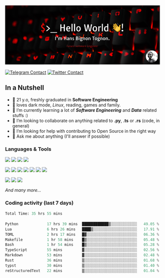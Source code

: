 ![Cover](assets/gh-readme-cover.png)

[![Telegram Contact](https://img.shields.io/badge/Telegram-%230088CC.svg?style=for-the-badge&logo=telegram&logoColor=white)](https://t.me/hanstobi) [![Twitter Contact](https://img.shields.io/badge/Twitter-%2308A0E9.svg?style=for-the-badge&logo=twitter&logoColor=white)](https://twitter.com/_tobihans)

## In a Nutshell
- 👤 21 y.o, freshly graduated in **Software Engineering**
- 🖤 loves dark mode, *Linux*, reading, games and family.
- 🌱 I’m currently learning a lot of ***Software Engineering*** and ***Data*** related stuffs :)
- 👯 I’m looking to collaborate on anything related to **.py**, **.ts** or **.rs** (code, in general)
- 🤔 I’m looking for help with contributing to Open Source in the right way
- 💬 Ask me about anything (I'll answer if possible)

### Languages & Tools
![](https://img.shields.io/badge/Linux-%23eab30f.svg?style=for-the-badge&logo=linux&logoColor=black) ![](https://img.shields.io/badge/Git-%23e54a2f.svg?style=for-the-badge&logo=git&logoColor=white) ![](https://img.shields.io/badge/Github-%231a1d21.svg?style=for-the-badge&logo=github&logoColor=white) ![](https://img.shields.io/badge/Docker-%230394f0.svg?style=for-the-badge&logo=docker&logoColor=white)

![](https://img.shields.io/badge/C-%231a1d21.svg?style=for-the-badge&logo=C&logoColor=white) ![](https://img.shields.io/badge/TypeScript-%230074c2.svg?style=for-the-badge&logo=typescript&logoColor=white) ![](https://img.shields.io/badge/Python-%23f0c540.svg?style=for-the-badge&logo=python) ![](https://img.shields.io/badge/Rust-%23ea4800.svg?style=for-the-badge&logo=rust) ![](https://img.shields.io/badge/Php-%237175aa.svg?style=for-the-badge&logo=php&logoColor=white) ![](https://img.shields.io/badge/HTML-%23d84924.svg?style=for-the-badge&logo=html5&logoColor=white) ![](https://img.shields.io/badge/Scss-%23c45f92.svg?style=for-the-badge&logo=sass&logoColor=white)

![](https://img.shields.io/badge/Vue-%23314559.svg?style=for-the-badge&logo=vue.js) ![](https://img.shields.io/badge/Laravel-%23e54a2f.svg?style=for-the-badge&logo=laravel&logoColor=white) ![](https://img.shields.io/badge/Adonis-%235a45ff.svg?style=for-the-badge&logo=adonisjs)

*And many more...*

### Coding activity (last 7 days)
<!--START_SECTION:waka-->

```python
Total Time: 35 hrs 55 mins

Python             17 hrs 39 mins  ████████████▒░░░░░░░░░░░░   49.05 %
Lua                6 hrs 26 mins   ████▒░░░░░░░░░░░░░░░░░░░░   17.91 %
TOML               2 hrs 17 mins   █▓░░░░░░░░░░░░░░░░░░░░░░░   06.36 %
Makefile           1 hr 58 mins    █▒░░░░░░░░░░░░░░░░░░░░░░░   05.48 %
Bash               1 hr 54 mins    █▒░░░░░░░░░░░░░░░░░░░░░░░   05.28 %
TypeScript         55 mins         ▓░░░░░░░░░░░░░░░░░░░░░░░░   02.56 %
Markdown           53 mins         ▓░░░░░░░░░░░░░░░░░░░░░░░░   02.48 %
Rust               36 mins         ▒░░░░░░░░░░░░░░░░░░░░░░░░   01.68 %
typst              30 mins         ▒░░░░░░░░░░░░░░░░░░░░░░░░   01.40 %
reStructuredText   22 mins         ▒░░░░░░░░░░░░░░░░░░░░░░░░   01.04 %
```

<!--END_SECTION:waka-->
